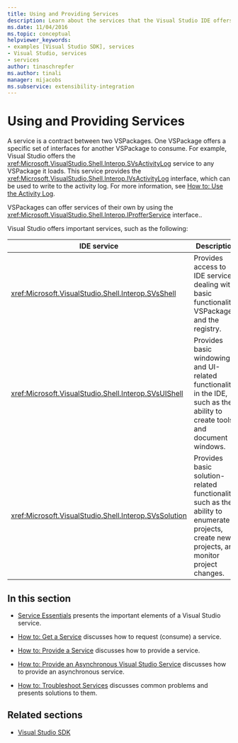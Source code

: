 ```yaml
---
title: Using and Providing Services
description: Learn about the services that the Visual Studio IDE offers for VSPackages to provide and use. These articles describe how to get and provide services.
ms.date: 11/04/2016
ms.topic: conceptual
helpviewer_keywords:
- examples [Visual Studio SDK], services
- Visual Studio, services
- services
author: tinaschrepfer
ms.author: tinali
manager: mijacobs
ms.subservice: extensibility-integration
---
```

# Using and Providing Services

A service is a contract between two VSPackages. One VSPackage offers a specific set of interfaces for another VSPackage to consume. For example, Visual Studio offers the <xref:Microsoft.VisualStudio.Shell.Interop.SVsActivityLog> service to any VSPackage it loads. This service provides the <xref:Microsoft.VisualStudio.Shell.Interop.IVsActivityLog> interface, which can be used to write to the activity log. For more information, see [How to: Use the Activity Log](../extensibility/how-to-use-the-activity-log.md).

 VSPackages can offer services of their own by using the <xref:Microsoft.VisualStudio.Shell.Interop.IProfferService> interface..

 Visual Studio offers important services, such as the following:

|IDE service|Description|
|-----------------|-----------------|
|<xref:Microsoft.VisualStudio.Shell.Interop.SVsShell>|Provides access to IDE services dealing with basic functionality, VSPackages, and the registry.|
|<xref:Microsoft.VisualStudio.Shell.Interop.SVsUIShell>|Provides basic windowing and UI-related functionality in the IDE, such as the ability to create tools and document windows.|
|<xref:Microsoft.VisualStudio.Shell.Interop.SVsSolution>|Provides basic solution-related functionality, such as the ability to enumerate projects, create new projects, and monitor project changes.|

## In this section

- [Service Essentials](../extensibility/internals/service-essentials.md) presents the important elements of a Visual Studio service.

- [How to: Get a Service](../extensibility/how-to-get-a-service.md) discusses how to request (consume) a service.

- [How to: Provide a Service](../extensibility/how-to-provide-a-service.md) discusses how to provide a service.

- [How to: Provide an Asynchronous Visual Studio Service](../extensibility/how-to-provide-an-asynchronous-visual-studio-service.md) discusses how to provide an asynchronous service.

- [How to: Troubleshoot Services](../extensibility/how-to-troubleshoot-services.md) discusses common problems and presents solutions to them.

## Related sections

- [Visual Studio SDK](../extensibility/visual-studio-sdk.md)

